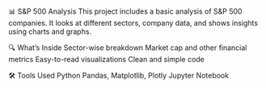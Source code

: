📊 S&P 500 Analysis
  This project includes a basic analysis of S&P 500 companies. It looks at different sectors, company data, and shows insights using charts and graphs.

🔍 What’s Inside
  Sector-wise breakdown
  Market cap and other financial metrics
  Easy-to-read visualizations
  Clean and simple code

🛠️ Tools Used
  Python
  Pandas, Matplotlib, Plotly
  Jupyter Notebook
